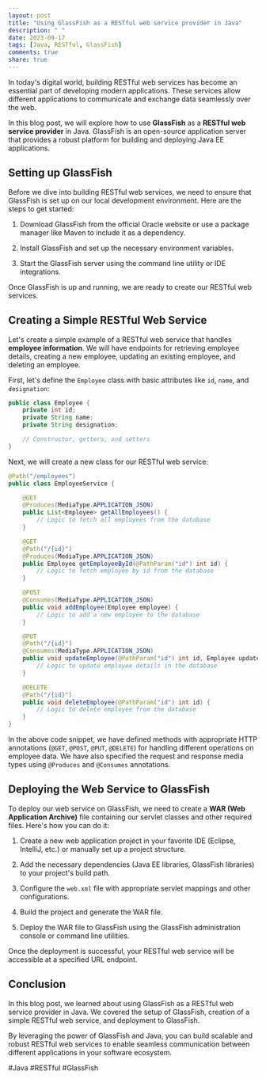 ```yaml
---
layout: post
title: "Using GlassFish as a RESTful web service provider in Java"
description: " "
date: 2023-09-17
tags: [Java, RESTful, GlassFish]
comments: true
share: true
---
```


In today's digital world, building RESTful web services has become an essential part of developing modern applications. These services allow different applications to communicate and exchange data seamlessly over the web.

In this blog post, we will explore how to use **GlassFish** as a **RESTful web service provider** in Java. GlassFish is an open-source application server that provides a robust platform for building and deploying Java EE applications.

## Setting up GlassFish

Before we dive into building RESTful web services, we need to ensure that GlassFish is set up on our local development environment. Here are the steps to get started:

1. Download GlassFish from the official Oracle website or use a package manager like Maven to include it as a dependency.

2. Install GlassFish and set up the necessary environment variables.

3. Start the GlassFish server using the command line utility or IDE integrations.

Once GlassFish is up and running, we are ready to create our RESTful web services.

## Creating a Simple RESTful Web Service

Let's create a simple example of a RESTful web service that handles **employee information**. We will have endpoints for retrieving employee details, creating a new employee, updating an existing employee, and deleting an employee.

First, let's define the `Employee` class with basic attributes like `id`, `name`, and `designation`:

```java
public class Employee {
    private int id;
    private String name;
    private String designation;

    // Constructor, getters, and setters
}
```

Next, we will create a new class for our RESTful web service:

```java
@Path("/employees")
public class EmployeeService {

    @GET
    @Produces(MediaType.APPLICATION_JSON)
    public List<Employee> getAllEmployees() {
        // Logic to fetch all employees from the database
    }

    @GET
    @Path("/{id}")
    @Produces(MediaType.APPLICATION_JSON)
    public Employee getEmployeeById(@PathParam("id") int id) {
        // Logic to fetch employee by id from the database
    }

    @POST
    @Consumes(MediaType.APPLICATION_JSON)
    public void addEmployee(Employee employee) {
        // Logic to add a new employee to the database
    }

    @PUT
    @Path("/{id}")
    @Consumes(MediaType.APPLICATION_JSON)
    public void updateEmployee(@PathParam("id") int id, Employee updatedEmployee) {
        // Logic to update employee details in the database
    }

    @DELETE
    @Path("/{id}")
    public void deleteEmployee(@PathParam("id") int id) {
        // Logic to delete employee from the database
    }
}
```

In the above code snippet, we have defined methods with appropriate HTTP annotations (`@GET`, `@POST`, `@PUT`, `@DELETE`) for handling different operations on employee data. We have also specified the request and response media types using `@Produces` and `@Consumes` annotations.

## Deploying the Web Service to GlassFish

To deploy our web service on GlassFish, we need to create a **WAR (Web Application Archive)** file containing our servlet classes and other required files. Here's how you can do it:

1. Create a new web application project in your favorite IDE (Eclipse, IntelliJ, etc.) or manually set up a project structure.

2. Add the necessary dependencies (Java EE libraries, GlassFish libraries) to your project's build path.

3. Configure the `web.xml` file with appropriate servlet mappings and other configurations.

4. Build the project and generate the WAR file.

5. Deploy the WAR file to GlassFish using the GlassFish administration console or command line utilities.

Once the deployment is successful, your RESTful web service will be accessible at a specified URL endpoint.

## Conclusion

In this blog post, we learned about using GlassFish as a RESTful web service provider in Java. We covered the setup of GlassFish, creation of a simple RESTful web service, and deployment to GlassFish.

By leveraging the power of GlassFish and Java, you can build scalable and robust RESTful web services to enable seamless communication between different applications in your software ecosystem.

#Java #RESTful #GlassFish